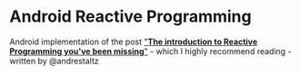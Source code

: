 Android Reactive Programming
================

Android implementation of the post ["**The introduction to Reactive Programming you've been missing**"](https://gist.github.com/staltz/868e7e9bc2a7b8c1f754) - which I highly recommend reading - written by @andrestaltz
